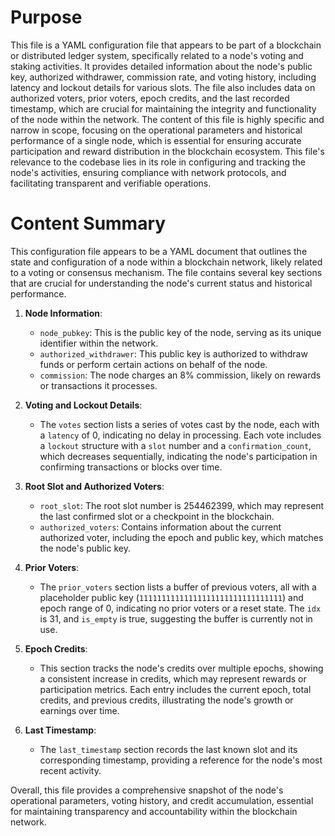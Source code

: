 # Purpose
This file is a YAML configuration file that appears to be part of a blockchain or distributed ledger system, specifically related to a node's voting and staking activities. It provides detailed information about the node's public key, authorized withdrawer, commission rate, and voting history, including latency and lockout details for various slots. The file also includes data on authorized voters, prior voters, epoch credits, and the last recorded timestamp, which are crucial for maintaining the integrity and functionality of the node within the network. The content of this file is highly specific and narrow in scope, focusing on the operational parameters and historical performance of a single node, which is essential for ensuring accurate participation and reward distribution in the blockchain ecosystem. This file's relevance to the codebase lies in its role in configuring and tracking the node's activities, ensuring compliance with network protocols, and facilitating transparent and verifiable operations.
# Content Summary
This configuration file appears to be a YAML document that outlines the state and configuration of a node within a blockchain network, likely related to a voting or consensus mechanism. The file contains several key sections that are crucial for understanding the node's current status and historical performance.

1. **Node Information**: 
   - `node_pubkey`: This is the public key of the node, serving as its unique identifier within the network.
   - `authorized_withdrawer`: This public key is authorized to withdraw funds or perform certain actions on behalf of the node.
   - `commission`: The node charges an 8% commission, likely on rewards or transactions it processes.

2. **Voting and Lockout Details**:
   - The `votes` section lists a series of votes cast by the node, each with a `latency` of 0, indicating no delay in processing. Each vote includes a `lockout` structure with a `slot` number and a `confirmation_count`, which decreases sequentially, indicating the node's participation in confirming transactions or blocks over time.

3. **Root Slot and Authorized Voters**:
   - `root_slot`: The root slot number is 254462399, which may represent the last confirmed slot or a checkpoint in the blockchain.
   - `authorized_voters`: Contains information about the current authorized voter, including the epoch and public key, which matches the node's public key.

4. **Prior Voters**:
   - The `prior_voters` section lists a buffer of previous voters, all with a placeholder public key (`11111111111111111111111111111111`) and epoch range of 0, indicating no prior voters or a reset state. The `idx` is 31, and `is_empty` is true, suggesting the buffer is currently not in use.

5. **Epoch Credits**:
   - This section tracks the node's credits over multiple epochs, showing a consistent increase in credits, which may represent rewards or participation metrics. Each entry includes the current epoch, total credits, and previous credits, illustrating the node's growth or earnings over time.

6. **Last Timestamp**:
   - The `last_timestamp` section records the last known slot and its corresponding timestamp, providing a reference for the node's most recent activity.

Overall, this file provides a comprehensive snapshot of the node's operational parameters, voting history, and credit accumulation, essential for maintaining transparency and accountability within the blockchain network.

